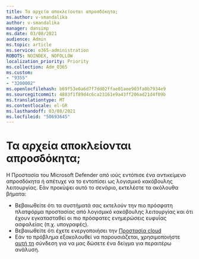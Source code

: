 ```yaml
---
title: Τα αρχεία αποκλείονται απροσδόκητα;
ms.author: v-smandalika
author: v-smandalika
manager: dansimp
ms.date: 03/08/2021
audience: Admin
ms.topic: article
ms.service: o365-administration
ROBOTS: NOINDEX, NOFOLLOW
localization_priority: Priority
ms.collection: Adm_O365
ms.custom:
- "9355"
- "3200002"
ms.openlocfilehash: b69f53e0a6d7f7dd02ffae01aee903fa0b7934e9
ms.sourcegitcommit: 4883f1f89d4c6ca23161e9a43ff206ad21d4f09b
ms.translationtype: MT
ms.contentlocale: el-GR
ms.lasthandoff: 03/08/2021
ms.locfileid: "50693645"
---
```

# <a name="files-are-being-blocked-unexpectedly"></a>Τα αρχεία αποκλείονται απροσδόκητα;

Η Προστασία του Microsoft Defender από ιούς εντόπισε ένα αντικείμενο απροσδόκητα ή απέτυχε να το εντοπίσει ως λογισμικό κακόβουλης λειτουργίας. Εάν προκύψει αυτό το σενάριο, εκτελέστε τα ακόλουθα βήματα:

- Βεβαιωθείτε ότι τα συστήματά [](https://docs.microsoft.com/windows/security/threat-protection/microsoft-defender-antivirus/manage-updates-baselines-microsoft-defender-antivirus) σας εκτελούν την πιο πρόσφατη πλατφόρμα προστασίας από λογισμικό κακόβουλης λειτουργίας και ότι έχουν εγκατασταθεί οι πιο πρόσφατες ενημερώσεις ευφυΐας ασφαλείας [](https://www.microsoft.com/security/encyclopedia/adlpackages.aspx) (π.χ. υπογραφές).
- Βεβαιωθείτε ότι έχετε ενεργοποιήσει την [Προστασία cloud](https://docs.microsoft.com/windows/security/threat-protection/microsoft-defender-antivirus/enable-cloud-protection-microsoft-defender-antivirus)
- Εάν το πρόβλημα εξακολουθεί να παρουσιάζεται, χρησιμοποιήστε [αυτή τη](https://www.microsoft.com/wdsi/filesubmission) σύνδεση για να μας δώσετε ένα δείγμα για περαιτέρω ανάλυση.
